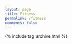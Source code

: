 ```yaml
---
layout: page
title: Fitness
permalink: /fitness
comments: false
---
```


{% include tag_archive.html %}
